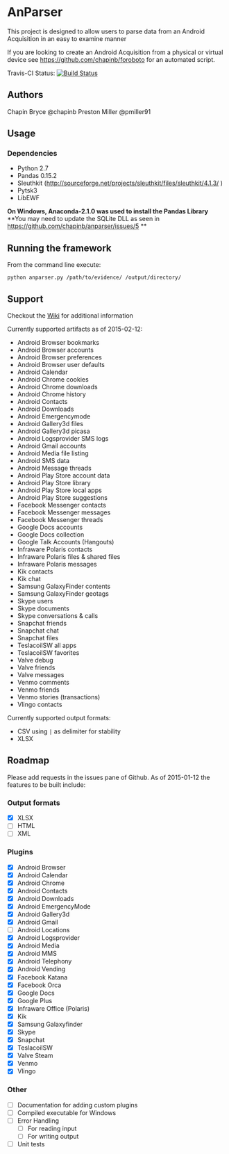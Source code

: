 # AnParser

This project is designed to allow users to parse data from an Android Acquisition in an easy to examine manner

If you are looking to create an Android Acquisition from a physical or virtual device see
https://github.com/chapinb/foroboto for an automated script.

Travis-CI Status: [![Build Status](https://travis-ci.org/anparser/anparser.svg?branch=0.01a)](https://travis-ci.org/anparser/anparser)

## Authors

Chapin Bryce @chapinb
Preston Miller @pmiller91

## Usage

### Dependencies

* Python 2.7
* Pandas 0.15.2
* Sleuthkit (http://sourceforge.net/projects/sleuthkit/files/sleuthkit/4.1.3/ )
* Pytsk3
* LibEWF

**On Windows, Anaconda-2.1.0 was used to install the Pandas Library**
**You may need to update the SQLite DLL as seen in https://github.com/chapinb/anparser/issues/5 **

## Running the framework

From the command line execute:

    python anparser.py /path/to/evidence/ /output/directory/

## Support

Checkout the [Wiki](https://github.com/chapinb/anparser/wiki) for additional information

Currently supported artifacts as of 2015-02-12:

* Android Browser bookmarks
* Android Browser accounts
* Android Browser preferences
* Android Browser user defaults
* Android Calendar
* Android Chrome cookies
* Android Chrome downloads
* Android Chrome history
* Android Contacts
* Android Downloads
* Android Emergencymode
* Android Gallery3d files
* Android Gallery3d picasa
* Android Logsprovider SMS logs
* Android Gmail accounts
* Android Media file listing
* Android SMS data
* Android Message threads
* Android Play Store account data
* Android Play Store library
* Android Play Store local apps
* Android Play Store suggestions
* Facebook Messenger contacts
* Facebook Messenger messages
* Facebook Messenger threads
* Google Docs accounts
* Google Docs collection
* Google Talk Accounts (Hangouts)
* Infraware Polaris contacts
* Infraware Polaris files & shared files
* Infraware Polaris messages
* Kik contacts
* Kik chat
* Samsung GalaxyFinder contents
* Samsung GalaxyFinder geotags
* Skype users
* Skype documents
* Skype conversations & calls
* Snapchat friends
* Snapchat chat
* Snapchat files
* TeslacoilSW all apps
* TeslacoilSW favorites
* Valve debug
* Valve friends
* Valve messages
* Venmo comments
* Venmo friends
* Venmo stories (transactions)
* Vlingo contacts

Currently supported output formats:

* CSV using `|` as delimiter for stability
* XLSX

## Roadmap

Please add requests in the issues pane of Github. As of 2015-01-12 the features to be built include:

### Output formats
* [x] XLSX
* [ ] HTML
* [ ] XML

### Plugins
* [x] Android Browser
* [x] Android Calendar
* [x] Android Chrome
* [x] Android Contacts
* [x] Android Downloads
* [x] Android EmergencyMode
* [x] Android Gallery3d
* [x] Android Gmail
* [ ] Android Locations
* [x] Android Logsprovider
* [x] Android Media
* [x] Android MMS
* [x] Android Telephony
* [x] Android Vending
* [x] Facebook Katana
* [x] Facebook Orca
* [x] Google Docs
* [x] Google Plus
* [x] Infraware Office (Polaris)
* [x] Kik
* [x] Samsung Galaxyfinder
* [x] Skype
* [x] Snapchat
* [x] TeslacoilSW
* [x] Valve Steam
* [x] Venmo
* [x] Vlingo

### Other
* [ ] Documentation for adding custom plugins
* [ ] Compiled executable for Windows
* [ ] Error Handling
  * [ ] For reading input
  * [ ] For writing output
* [ ] Unit tests
